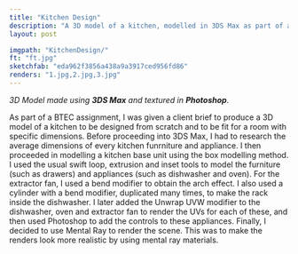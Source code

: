 ```yaml
---
title: "Kitchen Design"
description: "A 3D model of a kitchen, modelled in 3DS Max as part of assignment work given a client brief from BTEC."
layout: post

imgpath: "KitchenDesign/"
ft: "ft.jpg"
sketchfab: "eda962f3856a438a9a3917ced956fd86"
renders: "1.jpg,2.jpg,3.jpg"
---
```

*3D Model made using **3DS Max** and textured in **Photoshop**.*

As part of a BTEC assignment, I was given a client brief to produce a 3D model of a kitchen to be designed from scratch and to be fit for a room with specific dimensions. Before proceeding into 3DS Max, I had to research the average dimensions of every kitchen funrniture and appliance. I then proceeded in modelling a kitchen base unit using the box modelling method. I used the usual swift loop, extrusion and inset tools to model the furniture (such as drawers) and appliances (such as dishwasher and oven). For the extractor fan, I used a bend modifier to obtain the arch effect. I also used a cylinder with a bend modifier, duplicated many times, to make the rack inside the dishwasher. I later added the Unwrap UVW modifier to the dishwasher, oven and extractor fan to render the UVs for each of these, and then used Photoshop to add the controls to these appliances. Finally, I decided to use Mental Ray to render the scene. This was to make the renders look more realistic by using mental ray materials.